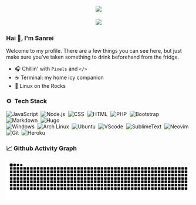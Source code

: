 <p align="center">   
  <img src="https://moe-counter.glitch.me/get/@adilhyz?theme=rule34"><br/><br/>
  <!--img src="https://img.shields.io/badge/me@gmail.com-001337?logo=gmail&logoColor=white&style=for-the-badge&logoColor=red&labelColor=555"-->
  <a href="https://adilhyz.github.io">
    <img src="https://img.shields.io/badge/Blog-Adilhyz-001337?logo=ghost&style=for-the-badge&logoColor=cyan&labelColor=555"/>
  </a>
</p>

### Hai 👋, I'm Sanrei

Welcome to my profile. There are a few things you can see here, but just make sure you've taken something to drink beforehand from the fridge.

  - 🎧 Chillin' with `Pixels` and `</>`
- ☕ Terminal: my home icy companion
- 🐧 Linux on the Rocks

### ⚙️ &nbsp;Tech Stack

![JavaScript](https://img.shields.io/badge/JavaScript-555?style=for-the-badge&logo=javascript&labelColor=001337)&nbsp;
![Node.js](https://img.shields.io/badge/-Node.js-555?style=for-the-badge&logo=node.js&labelColor=001337)&nbsp;
![CSS](https://img.shields.io/badge/-CSS-555?style=for-the-badge&logo=CSS3&logoColor=blue&labelColor=001337)&nbsp;
![HTML](https://img.shields.io/badge/-HTML-555?style=for-the-badge&logo=HTML5&labelColor=001337)&nbsp;
![PHP](https://img.shields.io/badge/PHP-555?style=for-the-badge&logo=php&labelColor=001337)&nbsp;
![Bootstrap](https://img.shields.io/badge/-Bootstrap-555?style=for-the-badge&logo=bootstrap&labelColor=001337)&nbsp;
![Markdown](https://img.shields.io/badge/Markdown-555?style=for-the-badge&logo=markdown&logoColor=red&labelColor=001337)&nbsp;
![Hugo](https://img.shields.io/badge/Hugo-555?style=for-the-badge&logo=hugo&labelColor=001337)&nbsp;\
![Windows](https://img.shields.io/badge/Windows-555?style=for-the-badge&logo=windows&logoColor=blue&labelColor=001337)&nbsp;
![Arch Linux](https://img.shields.io/badge/Arch%20Linux-555?style=for-the-badge&logo=arch-linux&labelColor=001337)&nbsp;
![Ubuntu](https://img.shields.io/badge/Ubuntu-555?style=for-the-badge&logo=ubuntu&labelColor=001337)&nbsp;
![VScode](https://img.shields.io/badge/VSCode-555?style=for-the-badge&logo=visual%20studio%20code&logoColor=blue&labelColor=001337)&nbsp;
![SublimeText](https://img.shields.io/badge/Sublime%20Text-555?style=for-the-badge&logo=sublime%20text&labelColor=001337)&nbsp;
![Neovim](https://img.shields.io/badge/Neovim-555?&style=for-the-badge&logo=neovim&labelColor=001337)&nbsp;
![Git](https://img.shields.io/badge/-Git-555?style=for-the-badge&logo=git&labelColor=001337)&nbsp;
![Heroku](https://img.shields.io/badge/-Heroku-555?style=for-the-badge&logo=heroku&logoColor=%235b27b4&labelColor=001337)&nbsp;

<!-- grid-snake -->
### 📈 Github Activity Graph

![](https://github.com/adilhyz/adilhyz/blob/output/github-contribution-grid-snake.svg)

<!--div>
Here are some parrots🦜
    <img src="https://cultofthepartyparrot.com/parrots/hd/githubparrot.gif" width="30" height="30"/>
    <img src="https://cultofthepartyparrot.com/parrots/hd/phparrot.gif" width="30" height="30"/>
    <img src="https://cultofthepartyparrot.com/flags/hd/indonesiaparrot.gif" width="30" height="30"/>
    <img src="https://cultofthepartyparrot.com/parrots/asyncparrot.gif" width="36" height="30"/>
    <img src="https://cultofthepartyparrot.com/parrots/hd/imposterparrot.gif" width="30" height="30"/>
    <img src="https://cultofthepartyparrot.com/parrots/hd/jumpingparrot.gif" width="30" height="30"/>
    <img src="https://cultofthepartyparrot.com/parrots/hd/opensourceparrot.gif" width="30" height="30"/>
    <img src="https://cultofthepartyparrot.com/parrots/hd/dealwithitnowparrot.gif" width="30" height="30"/>
    <img src="https://cultofthepartyparrot.com/parrots/hd/hypnoparrotdark.gif" width="30" height="30"/>
    <img src="https://cultofthepartyparrot.com/guests/hd/dogeparrot.gif" width="30" height="30"/>
    <img src="https://cultofthepartyparrot.com/parrots/fixparrot.gif" width="36" height="30"/>
    <img src="https://cultofthepartyparrot.com/parrots/halalparrot.gif" width="30" height="30"/>
    <img src="https://cultofthepartyparrot.com/parrots/hd/spinningparrot.gif" width="30" height="30"/>
    <img src="https://cultofthepartyparrot.com/parrots/hd/levitationparrot.gif" width="30" height="30"/>
    <img src="https://cultofthepartyparrot.com/parrots/hd/meldparrot.gif" width="30" height="30"/>
    <img src="https://cultofthepartyparrot.com/parrots/slomoparrot.gif" width="30" height="30"/>
    <img src="https://cultofthepartyparrot.com/parrots/hd/moonwalkingparrot.gif" width="30" height="30"/>
    <img src="https://cultofthepartyparrot.com/parrots/hd/stableparrot.gif" width="30" height="30"/>
    <img src="https://cultofthepartyparrot.com/parrots/hd/scienceparrot.gif" width="30" height="30"/>
    <img src="https://cultofthepartyparrot.com/parrots/hd/pirateparrot.gif" width="30" height="30"/>
    <img src="https://cultofthepartyparrot.com/parrots/hd/footballparrot.gif" width="30" height="30"/>
    <img src="https://cultofthepartyparrot.com/parrots/hd/laptop_parrot.gif" width="30" height="30"/>
    <img src="https://cultofthepartyparrot.com/parrots/matrixparrot.gif" width="30" height="30"/>
    <img src="https://cultofthepartyparrot.com/parrots/deployparrot.gif" width="30" height="30"/>
</div>
